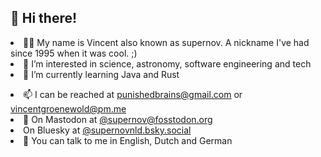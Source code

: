 <h2>👋 Hi there!</h2>
<li>👩‍💻 My name is Vincent also known as supernov. A nickname I've had since 1995 when it was cool. ;)
<li>👀 I’m interested in science, astronomy, software engineering and tech
<li>🌱 I’m currently learning Java and Rust
<p>
  <li>📫 I can be reached at <a href="mailto:punishedbrains@gmail.com">punishedbrains@gmail.com</a> or <a href="mailto:vincentgroenewold@pm.me">vincentgroenewold@pm.me</a>
<li>🐤 On Mastodon at <a rel="me" href="https://fosstodon.org/@supernov">@supernov@fosstodon.org</a>
<li>   On Bluesky at <a rel="me" href="https://supernovnld.bsky.social">@supernovnld.bsky.social</a>
<li>🙊 You can talk to me in English, Dutch and German
